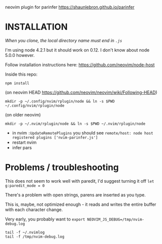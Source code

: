 neovim plugin for parinfer
https://shaunlebron.github.io/parinfer

# INSTALLATION

*When you clone, the local directory name must end in `.js`*

I'm using node 4.2.1 but it should work on 0.12. I don't know about node 5.0.0 however.

Follow installation instructions here: https://github.com/neovim/node-host

Inside this repo:

`npm install`

(on neovim HEAD https://github.com/neovim/neovim/wiki/Following-HEAD)

`mkdir -p ~/.config/nvim/rplugin/node && ln -s $PWD ~/.config/nvim/rplugin/node`

(on older neovim)

`mkdir -p ~/.nvim/rplugin/node && ln -s $PWD ~/.nvim/rplugin/node`

- in nvim `:UpdateRemotePlugins` you should see `remote/host: node host registered plugins ['nvim-parinfer.js']` 
- restart nvim
- infer pars

# Problems / troubleshooting

This does not seem to work well with paredit, I'd suggest turning it off `let g:paredit_mode = 0`

There's a problem with open strings, parens are inserted as you type.

This is, maybe, not optimized enough - it reads and writes the entire buffer with each character change.

Very early, you probably want to `export NEOVIM_JS_DEBUG=/tmp/nvim-debug.log`

```
tail -f ~/.nvimlog
tail -f /tmp/nvim-debug.log
```


